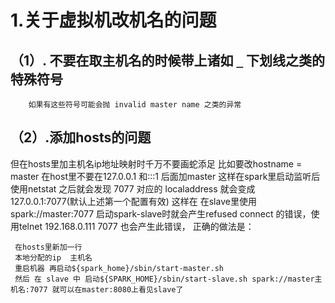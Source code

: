 # 1.关于虚拟机改机名的问题
## （1）. 不要在取主机名的时候带上诸如 ````_```` 下划线之类的特殊符号
        如果有这些符号可能会抛 invalid master name 之类的异常
## （2）.添加hosts的问题
 但在hosts里加主机名ip地址映射时千万不要画蛇添足
 比如要改hostname = master 在host里不要在127.0.0.1 和:::1 后面加master 
 这样在spark里启动监听后使用netstat 之后就会发现 7077 对应的 localaddress 就会变成 127.0.0.1:7077(默认上述第一个配置有效) 这样在
 在slave里使用 spark://master:7077 启动spark-slave时就会产生refused connect 的错误，使用telnet 192.168.0.111 7077 也会产生此错误，
 正确的做法是：
 
     在hosts里新加一行 
     本地分配的ip  主机名
     重启机器 再启动${spark_home}/sbin/start-master.sh
     然后 在 slave 中 启动${SPARK_HOME}/sbin/start-slave.sh spark://master主机名:7077 就可以在master:8080上看见slave了
